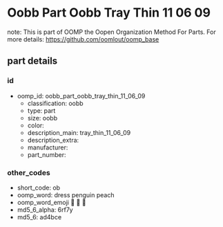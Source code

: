 # Oobb Part Oobb Tray Thin 11 06 09  

note: This is part of OOMP the Oopen Organization Method For Parts. For more details: https://github.com/oomlout/oomp_base

##  part details





### id
* oomp_id: oobb_part_oobb_tray_thin_11_06_09
  * classification: oobb
  * type: part
  * size: oobb
  * color: 
  * description_main: tray_thin_11_06_09
  * description_extra: 
  * manufacturer: 
  * part_number: 

### other_codes
* short_code: ob
* oomp_word: dress penguin peach
* oomp_word_emoji :dress: :penguin: :peach:
* md5_6_alpha: 6rf7y
* md5_6: ad4bce